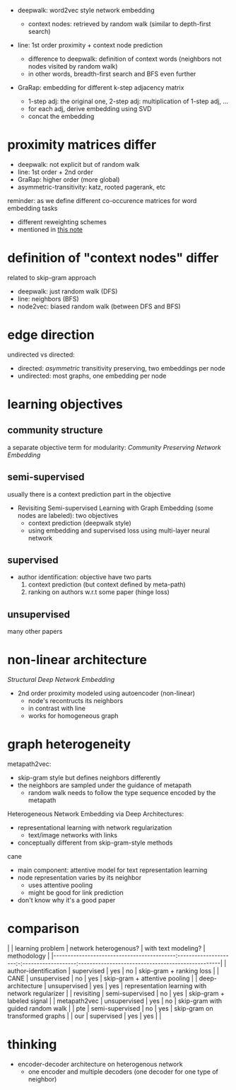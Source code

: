 - deepwalk: word2vec style network embedding
  - context nodes: retrieved by random walk (similar to depth-first search)

- line: 1st order proximity + context node prediction
  - difference to deepwalk: definition of context words (neighbors not nodes visited by random walk)
  - in other words, breadth-first search and BFS even further

- GraRap: embedding for different k-step adjacency matrix
  - 1-step adj: the original one, 2-step adj: multiplication of 1-step adj, ...
  - for each adj, derive embedding using SVD
  - concat the embedding


# proximity matrices differ

- deepwalk: not explicit but of random walk
- line: 1st order + 2nd order
- GraRap: higher order (more global)
- asymmetric-transitivity: katz, rooted pagerank, etc

reminder: as we define different co-occurence matrices for word embedding tasks

- different reweighting schemes
- mentioned in [this note](https://github.com/xiaohan2012/daily-reading/blob/master/july/word-embedding-by-sanjeev-arora.md)

# definition of "context nodes" differ

related to skip-gram approach

- deepwalk: just random walk (DFS)
- line: neighbors (BFS)
- node2vec: biased random walk (between DFS and BFS)

# edge direction

undirected vs directed:

- directed: *asymmetric* transitivity preserving, two embeddings per node
- undirected: most graphs, one embedding per node

# 

# learning objectives

## community structure

a separate objective term for modularity: *Community Preserving Network Embedding*

## semi-supervised 

usually there is a context prediction part in the objective

- Revisiting Semi-supervised Learning with Graph Embedding (some nodes are labeled): two objectives
  - context prediction (deepwalk style)
  - using embedding and supervised loss using multi-layer neural network

## supervised

- author identification: objective have two parts
  1. context prediction (but context defined by meta-path)
  2. ranking on authors w.r.t some paper (hinge loss)

## unsupervised

many other papers

# non-linear architecture

*Structural Deep Network Embedding*

- 2nd order proximity modeled using autoencoder (non-linear)
  - node's recontructs its neighbors
  - in contrast with line
  - works for homogeneous graph



# graph heterogeneity

metapath2vec:

- skip-gram style but defines neighbors differently
- the neighbors are sampled under the guidance of metapath
  - random walk needs to follow the type sequence encoded by the metapath

Heterogeneous Network Embedding via Deep Architectures: 

- representational learning with network regularization
  - text/image networks with links
- conceptually different from skip-gram-style methods

cane

- main component: attentive model for text representation learning
- node representation varies by its neighbor
  - uses attentive pooling
  - might be good for link prediction
- don't know why it's a good paper

# comparison

|                       | learning problem | network heterogenous? | with text modeling? | methodology                                      |
|-------------------------------------------:---------------------:-:-------------------:--------------------------------------------------|
| author-identification | supervised       | yes                   | no                  | skip-gram + ranking loss                         |
| CANE                  | unsupervised     | no                    | yes                 | skip-gram + attentive pooling                    |
| deep-architecture     | unsupervised     | yes                   | yes                 | representation learning with network regularizer |
| revisiting            | semi-supervised  | no                    | yes                 | skip-gram + labeled signal                       |
| metapath2vec          | unsupervised     | yes                   | no                  | skip-gram with guided random walk                |
| pte                   | semi-supervised  | no                    | yes                 | skip-gram on transformed graphs                  |
| our                   | supervised       | yes                   | yes                 |                                                  |


# thinking

- encoder-decoder architecture on heterogenous network
  - one encoder and multiple decoders (one decoder for one type of neighbor)

